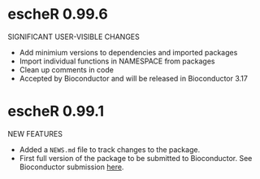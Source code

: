 # escheR 0.99.6
SIGNIFICANT USER-VISIBLE CHANGES
* Add minimium versions to dependencies and imported packages
* Import individual functions in NAMESPACE from packages
* Clean up comments in code
* Accepted by Bioconductor and will be released in Bioconductor 3.17

# escheR 0.99.1
NEW FEATURES
* Added a `NEWS.md` file to track changes to the package.
* First full version of the package to be submitted to Bioconductor. See Bioconductor submission [here](https://github.com/Bioconductor/Contributions/issues/2988#event-8964456296).

